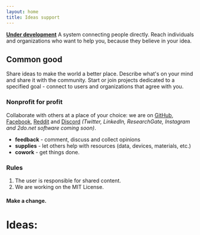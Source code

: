 ```yaml
---
layout: home
title: Ideas support
---
```


**[Under development](/2020/06/27/2do.net)** A system connecting people directly. Reach individuals and organizations who want to help you, because they believe in your idea. 


## Common good
Share ideas to make the world a better place. Describe what's on your mind and share it with the community.  Start or join projects dedicated to a specified goal - connect to users and organizations that agree with you.

### Nonprofit for profit
Collaborate with others at a place of your choice: we are on [GitHub](https://github.com/2donet), [Facebook](https://www.facebook.com/groups/2donet), [Reddit](https://www.reddit.com/r/2donet) and [Discord](https://discord.gg/sYPgWPa) *(Twitter, LinkedIn, ResearchGate, Instagram and 2do.net software coming soon)*.
* **feedback** - comment, discuss and collect opinions
* **supplies** - let others help with resources (data, devices, materials,  etc.)
* **cowork** - get things done.
 
### Rules
1. The user is responsible for shared content.
2. We are working on the MIT License.

#### Make a change.

# Ideas:
